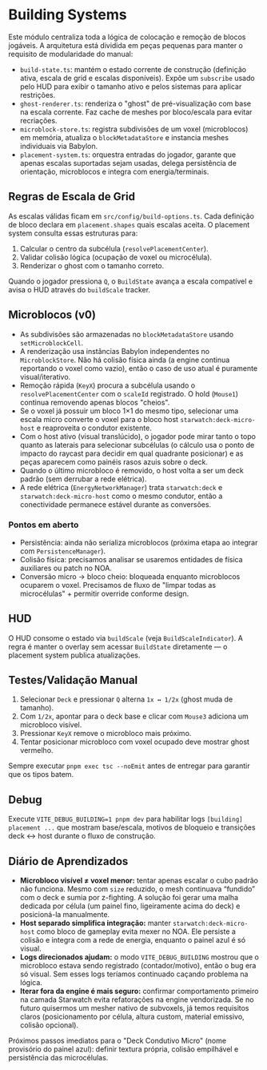 # Building Systems

Este módulo centraliza toda a lógica de colocação e remoção de blocos jogáveis. A arquitetura está dividida em peças pequenas para manter o requisito de modularidade do manual:

- `build-state.ts`: mantém o estado corrente de construção (definição ativa, escala de grid e escalas disponíveis). Expõe um `subscribe` usado pelo HUD para exibir o tamanho ativo e pelos sistemas para aplicar restrições.
- `ghost-renderer.ts`: renderiza o "ghost" de pré-visualização com base na escala corrente. Faz cache de meshes por bloco/escala para evitar recriações.
- `microblock-store.ts`: registra subdivisões de um voxel (microblocos) em memória, atualiza o `blockMetadataStore` e instancia meshes individuais via Babylon.
- `placement-system.ts`: orquestra entradas do jogador, garante que apenas escalas suportadas sejam usadas, delega persistência de orientação, microblocos e integra com energia/terminais.

## Regras de Escala de Grid

As escalas válidas ficam em `src/config/build-options.ts`. Cada definição de bloco declara em `placement.shapes` quais escalas aceita. O placement system consulta essas estruturas para:

1. Calcular o centro da subcélula (`resolvePlacementCenter`).
2. Validar colisão lógica (ocupação de voxel ou microcélula).
3. Renderizar o ghost com o tamanho correto.

Quando o jogador pressiona `Q`, o `BuildState` avança a escala compatível e avisa o HUD através do `buildScale` tracker.

## Microblocos (v0)

- As subdivisões são armazenadas no `blockMetadataStore` usando `setMicroblockCell`.
- A renderização usa instâncias Babylon independentes no `MicroblockStore`. Não há colisão física ainda (a engine continua reportando o voxel como vazio), então o caso de uso atual é puramente visual/iterativo.
- Remoção rápida (`KeyX`) procura a subcélula usando o `resolvePlacementCenter` com o `scaleId` registrado. O hold (`Mouse1`) continua removendo apenas blocos "cheios".
- Se o voxel já possuir um bloco 1×1 do mesmo tipo, selecionar uma escala micro converte o voxel para o bloco host `starwatch:deck-micro-host` e reaproveita o condutor existente.
- Com o host ativo (visual translúcido), o jogador pode mirar tanto o topo quanto as laterais para selecionar subcélulas (o cálculo usa o ponto de impacto do raycast para decidir em qual quadrante posicionar) e as peças aparecem como painéis rasos azuis sobre o deck.
- Quando o último microbloco é removido, o host volta a ser um deck padrão (sem derrubar a rede elétrica).
- A rede elétrica (`EnergyNetworkManager`) trata `starwatch:deck` e `starwatch:deck-micro-host` como o mesmo condutor, então a conectividade permanece estável durante as conversões.

### Pontos em aberto

- Persistência: ainda não serializa microblocos (próxima etapa ao integrar com `PersistenceManager`).
- Colisão física: precisamos analisar se usaremos entidades de física auxiliares ou patch no NOA.
- Conversão micro → bloco cheio: bloqueada enquanto microblocos ocuparem o voxel. Precisamos de fluxo de "limpar todas as microcélulas" + permitir override conforme design.

## HUD

O HUD consome o estado via `buildScale` (veja `BuildScaleIndicator`). A regra é manter o overlay sem acessar `BuildState` diretamente — o placement system publica atualizações.

## Testes/Validação Manual

1. Selecionar `Deck` e pressionar `Q` alterna `1x ↔ 1/2x` (ghost muda de tamanho).
2. Com `1/2x`, apontar para o deck base e clicar com `Mouse3` adiciona um microbloco visível.
3. Pressionar `KeyX` remove o microbloco mais próximo.
4. Tentar posicionar microbloco com voxel ocupado deve mostrar ghost vermelho.

Sempre executar `pnpm exec tsc --noEmit` antes de entregar para garantir que os tipos batem.

## Debug

Execute `VITE_DEBUG_BUILDING=1 pnpm dev` para habilitar logs `[building] placement ...` que mostram base/escala, motivos de bloqueio e transições deck ↔ host durante o fluxo de construção.

## Diário de Aprendizados

- **Microbloco visível ≠ voxel menor:** tentar apenas escalar o cubo padrão não funciona. Mesmo com `size` reduzido, o mesh continuava “fundido” com o deck e sumia por z-fighting. A solução foi gerar uma malha dedicada por célula (um painel fino, ligeiramente acima do deck) e posicioná-la manualmente.
- **Host separado simplifica integração:** manter `starwatch:deck-micro-host` como bloco de gameplay evita mexer no NOA. Ele persiste a colisão e integra com a rede de energia, enquanto o painel azul é só visual.
- **Logs direcionados ajudam:** o modo `VITE_DEBUG_BUILDING` mostrou que o microbloco estava sendo registrado (contador/motivo), então o bug era só visual. Sem esses logs teríamos continuado caçando problema na lógica.
- **Iterar fora da engine é mais seguro:** confirmar comportamento primeiro na camada Starwatch evita refatorações na engine vendorizada. Se no futuro quisermos um mesher nativo de subvoxels, já temos requisitos claros (posicionamento por célula, altura custom, material emissivo, colisão opcional).

Próximos passos imediatos para o "Deck Condutivo Micro" (nome provisório do painel azul): definir textura própria, colisão empilhável e persistência das microcélulas.

